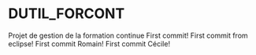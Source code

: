 # DUTIL_FORCONT
Projet de gestion de la formation continue
First commit!
First commit from eclipse!
First commit Romain!
First commit Cécile! 